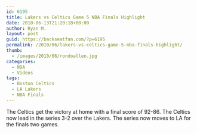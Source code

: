 ```yaml
---
id: 6195
title: Lakers vs Celtics Game 5 NBA Finals Highlight
date: 2010-06-13T21:20:18+00:00
author: Ryan M.
layout: post
guid: https://backseatfan.com/?p=6195
permalink: /2010/06/lakers-vs-celtics-game-5-nba-finals-highlight/
thumb:
  - /images/2010/06/rondoallen.jpg
categories:
  - NBA
  - Videos
tags:
  - Boston Celtics
  - LA Lakers
  - NBA Finals
---
```


<div class="entry">
  <p>
  </p>

  <p>
    The Celtics get the victory at home with a final score of 92-86. The Celtics now lead in the series 3-2 over the Lakers. The series now moves to LA for the finals two games.
  </p>
</div>
